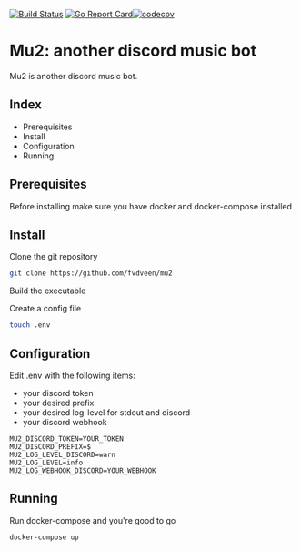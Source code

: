 [![Build Status](https://travis-ci.org/fvdveen/mu2.svg?branch=master)](https://travis-ci.org/fvdveen/mu2) [![Go Report Card](https://goreportcard.com/badge/github.com/fvdveen/mu2)](https://goreportcard.com/report/github.com/fvdveen/mu2)[![codecov](https://codecov.io/gh/fvdveen/mu2/branch/master/graph/badge.svg)](https://codecov.io/gh/fvdveen/mu2)

# Mu2: another discord music bot

Mu2 is another discord music bot.

## Index

* Prerequisites
* Install
* Configuration
* Running

## Prerequisites

Before installing make sure you have docker and docker-compose installed

## Install

Clone the git repository

```bash
git clone https://github.com/fvdveen/mu2
```

Build the executable

Create a config file

```bash
touch .env
```

## Configuration

Edit .env with the following items: 
* your discord token
* your desired prefix
* your desired log-level for stdout and discord
* your discord webhook

```env
MU2_DISCORD_TOKEN=YOUR_TOKEN
MU2_DISCORD_PREFIX=$
MU2_LOG_LEVEL_DISCORD=warn
MU2_LOG_LEVEL=info
MU2_LOG_WEBHOOK_DISCORD=YOUR_WEBHOOK
```

## Running

Run docker-compose and you're good to go

```bash
docker-compose up
```